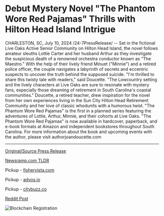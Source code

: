 # Debut Mystery Novel "The Phantom Wore Red Pajamas" Thrills with Hilton Head Island Intrigue

CHARLESTON, SC, July 10, 2024 /24-7PressRelease/ -- Set in the fictional Live Oaks Active Senior Community on Hilton Head Island, the novel follows amateur sleuths Lottie Carter and her husband Arthur as they investigate the suspicious death of a renowned orchestra conductor known as "The Maestro." With the help of their lively friend Minuet ("Minnie") and a retired police officer, the couple navigates a labyrinth of secrets and eccentric suspects to uncover the truth behind the supposed suicide.   "I'm thrilled to share this twisty tale with readers," said Doucette. "The Lowcountry setting and the lively characters at Live Oaks are sure to resonate with mystery fans, especially those dreaming of retirement in South Carolina's coastal communities."   Doucette, a retired teacher, drew inspiration for the novel from her own experiences living in the Sun City Hilton Head Retirement Community and her love of classic whodunits with a humorous twist. "The Phantom Wore Red Pajamas" is the first in a planned series featuring the adventures of Lottie, Arthur, Minnie, and their cohorts at Live Oaks.   "The Phantom Wore Red Pajamas" is now available in hardcover, paperback, and e-book formats at Amazon and independent bookstores throughout South Carolina.   For more information about the book and upcoming events with the author, please visit authorjoandoucette.com 

---

[Original/Source Press Release](https://www.24-7pressrelease.com/press-release/512400/debut-mystery-novel-the-phantom-wore-red-pajamas-thrills-with-hilton-head-island-intrigue)
                    

[Newsramp.com TLDR](https://newsramp.com/curated-news/amateur-sleuths-investigate-suspicious-death-in-new-mystery-novel/769160637b2d425a377908a6e59465df) 


Pickup - [fishervista.com](https://fishervista.com/en/debut-mystery-novel-the-phantom-wore-red-pajamas-brings-hilton-head-island-to-life/20244819)

Pickup - [advos.io](https://advos.io/en/debut-mystery-novel-the-phantom-wore-red-pajamas-thrills-with-hilton-head-island-intrigue/20244819)

Pickup - [citybuzz.co](https://citybuzz.co/2024/07/10/new-mystery-novel-set-in-hilton-head-retirement-community-captivates-readers)
 



[Reddit Post](https://www.reddit.com/r/BookNews/comments/1dzpk3u/amateur_sleuths_investigate_suspicious_death_in/) 



![Blockchain Registration](https://cdn.newsramp.app/24-7PressRelease/qrcode/247/10/wallkIQa.webp)